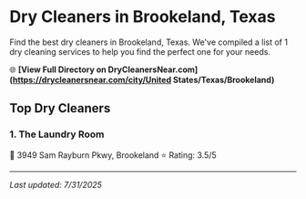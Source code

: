 # Dry Cleaners in Brookeland, Texas

Find the best dry cleaners in Brookeland, Texas. We've compiled a list of 1 dry cleaning services to help you find the perfect one for your needs.

🌐 **[View Full Directory on DryCleanersNear.com](https://drycleanersnear.com/city/United States/Texas/Brookeland)**

## Top Dry Cleaners

### 1. The Laundry Room
📍 3949 Sam Rayburn Pkwy, Brookeland
⭐ Rating: 3.5/5


---

*Last updated: 7/31/2025*
